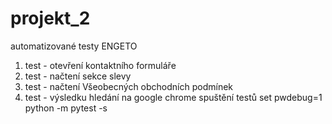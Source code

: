 # projekt_2
automatizované testy ENGETO
1. test - otevření kontaktního formuláře
2. test - načtení sekce slevy
3. test - načtení Všeobecných obchodních podmínek
4. test - výsledku hledání na google chrome
   spuštění testů
      set pwdebug=1
      python -m pytest -s 

